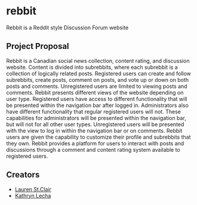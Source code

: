# rebbit
Rebbit is a Reddit style Discussion Forum website

## Project Proposal
Rebbit is a Canadian social news collection, content rating, and discussion website. Content is divided into subrebbits, where each subrebbit is a collection of logically related posts. Registered users can create and follow subrebbits, create posts, comment on posts, and vote up or down on both posts and comments. Unregistered users are limited to viewing posts and comments. Rebbit presents different views of the website depending on user type. Registered users have access to different functionality that will be presented within the navigation bar after logged in. Administrators also have different functionality that regular registered users will not. These capabilities for administrators will be presented within the navigation bar, but will not for all other user types. Unregistered users will be presented with the view to log in within the navigation bar or on comments. Rebbit users are given the capability to customize their profile and subrebbits that they own. Rebbit provides a platform for users to interact with posts and discussions through a comment and content rating system available to registered users. 

## Creators
+ [Lauren St.Clair](https://github.com/laurenstclair)
+ [Kathryn Lecha](https://github.com/kzlecha)

